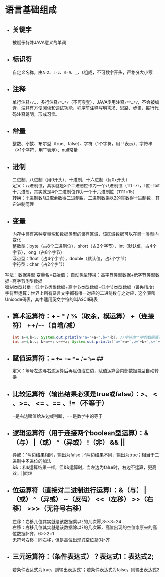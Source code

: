 # 语言基础组成
* ## 关键字 ##  
  被赋予特殊JAVA意义的单词

* ## 标识符 ##  
  自定义名称，由`A-Z`、`a-z`、`0-9`、`_`、`$`组成，不可数字开头，严格分大小写

* ## 注释 ##  
    单行注释`//…`，多行注释`/*…*/`（不可嵌套），JAVA专用注释`/**…*/`，不会被编译，注释有方便阅读和调试功能，程序前注释写明需求、思路、步骤，每行代码注释说明，形成习惯。

* ## 常量 ##  
  整数、小数、布尔型（true、false）、字符（1个字符，用`''`表示）、字符串（≥1个字符，用""表示）、null常量

* ## 进制 ##  
  二进制、八进制（用0开头）、十进制、十六进制（用0x开头）  
  定义：八进制位，其实就是3个二进制位作为一个八进制位（111=7），1位=1bit  
  十六进制，其实就是4个二进制位作为一个十六进制位（1111=15）  
  转换：十进制数除2取余数得二进制数，二进制数乘以2的幂数得十进制数，其它进制同理  

* ## 变量 ##  
  内存中具有某种变量名和数据类型的储存区域，该区域数据可以在同一类型内变化  
  整数型：byte（占8个二进制位），short（占2个字节），int（默认值，占4个字节），long（占8个字节）  
  浮点型：float（占4个字节），double（默认值，占8个字节）  
  字符型：char（占2个字节）  

写法：数据类型 变量名=初始值；
自动类型转换：高字节类型数据+低字节类型数据=高字节类型数据  
强制类型转换：低字节类型数据+高字节类型数据=低字节类型数据（丢失精度）  
字符型运算：世界上所有语言文字都有唯一对应的二进制数与之对应，这个表叫Unicode码表，其中适用英文字符的叫ASCII码表  

* ## 算术运算符：+  -  *  /  %（取余，模运算） +（连接符） ++/--（自增/减） ##  
  ```Java
  int a=4,b=5; System.out.println("a="+a+",b="+b); //字符串""中的数据属于常量，照抄，输出"a=4,b=5"  
  int a=4,b,c; b=a++; c=++a; System.out.println("a="+a+",b="+b+",c="+c); //输出a=6,b=4,c=6，代码顺序执行，a++先将自身4赋给b，再自增为5，第三句++a先自增为6后，再将6赋值给c。
  ```

* ## 赋值运算符：`=`  `+=`  `-=`  `*=`  `/=`  `%=` `##`  
  定义：等号左边与右边运算后再赋值给左边，赋值运算会内部数据类型自动转换

* ## 比较运算符（输出结果必须是true或false）：>、 < 、>=、 <= 、== 、!=（不等于） ##  
  =是右边赋值给左边或判断，==是数学中的等于

* ## 逻辑运算符（用于连接两个boolean型运算）：&（与）  |（或）  ^（异或）  !（非）  &&   ||    ##   
  异或：^两边结果相同，输出为false；^两边结果不同，输出为true；相当于二进制中不进位的加法  
  &&：和&运算结果一样，但&&运算时，当左边为false时，右边不运算，更高效。||同理  
 
* ## 位运算符（直接对二进制进行运算）：&（与）  |（或）  ^（异或） ~（反码） <<（左移） >>（右移） >>>（无符号右移） ##  
  左移：左移几位其实就是该数据乘以2的几次幂,3<<3=24  
  右移：右移几位其实就是该数据除以2的几次幂，高位出现的空位拿原来的高位数据补齐，6>>2=1  
  无符号右移：同右移，但是高位出现的空位拿0补齐  

* ## 三元运算符：（条件表达式）？表达式1：表达式2;  ##  
  若条件表达式为true，则输出表达式1；若条件表达式为false，则输出表达式2  
